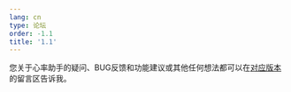 ```yaml
---
lang: cn
type: 论坛
order: -1.1
title: '1.1'
---
```



您关于心率助手的疑问、BUG反馈和功能建议或其他任何想法都可以在[对应版本](heartmate://forum/latest)的留言区告诉我。
